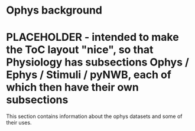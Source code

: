 # Ophys background

# PLACEHOLDER - intended to make the ToC layout "nice", so that Physiology has subsections Ophys / Ephys / Stimuli / pyNWB, each of which then have their own subsections

This section contains information about the ophys datasets and some of their uses.